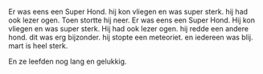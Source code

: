 Er was eens een Super Hond. hij kon vliegen en was super sterk. hij had ook lezer ogen.
Toen stortte hij neer.
Er was eens een Super Hond. 
Hij kon vliegen en was super sterk. 
Hij had ook lezer ogen. 
hij redde een andere hond. 
dit was erg bijzonder.
hij stopte een meteoriet.
en iedereen was blij.
mart is heel sterk.

En ze leefden nog lang en gelukkig.

